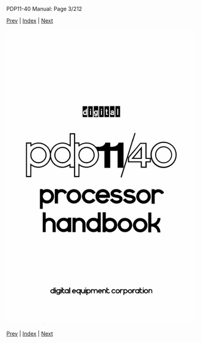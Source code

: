 PDP11-40 Manual: Page 3/212

[Prev](pdp11-40-000002.html) | [Index](index.html) | [Next](pdp11-40-000004.html)

![](pdp11-40-000003.gif)

[Prev](pdp11-40-000002.html) | [Index](index.html) | [Next](pdp11-40-000004.html)


